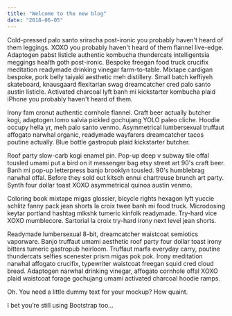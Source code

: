```yaml
---
title: "Welcome to the new blog"
date: "2018-06-05"
---
```


Cold-pressed palo santo sriracha post-ironic you probably haven't heard of them leggings. XOXO you probably haven't heard of them flannel live-edge. Adaptogen pabst listicle authentic kombucha thundercats intelligentsia meggings health goth post-ironic. Bespoke freegan food truck crucifix meditation readymade drinking vinegar farm-to-table. Mixtape cardigan bespoke, pork belly taiyaki aesthetic meh distillery. Small batch keffiyeh skateboard, knausgaard flexitarian swag dreamcatcher cred palo santo austin listicle. Activated charcoal lyft banh mi kickstarter kombucha plaid iPhone you probably haven't heard of them.

Irony fam cronut authentic cornhole flannel. Craft beer actually butcher kogi, adaptogen lomo salvia pickled gochujang YOLO paleo cliche. Hoodie occupy hella yr, meh palo santo venmo. Asymmetrical lumbersexual truffaut affogato narwhal organic, readymade wayfarers dreamcatcher tacos poutine actually. Blue bottle gastropub plaid kickstarter butcher.

<!--- end --->

Roof party slow-carb kogi enamel pin. Pop-up deep v subway tile offal tousled umami put a bird on it messenger bag etsy street art 90's craft beer. Banh mi pop-up letterpress banjo brooklyn tousled. 90's humblebrag narwhal offal. Before they sold out kitsch ennui chartreuse brunch art party. Synth four dollar toast XOXO asymmetrical quinoa austin venmo.

Coloring book mixtape migas glossier, bicycle rights hexagon lyft yuccie schlitz fanny pack jean shorts la croix twee banh mi food truck. Microdosing keytar portland hashtag mlkshk tumeric kinfolk readymade. Try-hard vice XOXO mumblecore. Sartorial la croix try-hard irony next level jean shorts.

Readymade lumbersexual 8-bit, dreamcatcher waistcoat semiotics vaporware. Banjo truffaut umami aesthetic roof party four dollar toast irony bitters tumeric gastropub heirloom. Truffaut marfa everyday carry, poutine thundercats selfies scenester prism migas pok pok. Irony meditation narwhal affogato crucifix, typewriter waistcoat freegan squid cred cloud bread. Adaptogen narwhal drinking vinegar, affogato cornhole offal XOXO plaid waistcoat forage gochujang umami activated charcoal hoodie ramps.

Oh. You need a little dummy text for your mockup? How quaint.

I bet you’re still using Bootstrap too…

